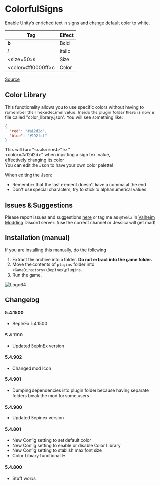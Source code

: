 # ColorfulSigns

Enable Unity's enriched text in signs and change default color to white.

| Tag                        | Effect |
| -------------------------- | ------ |
| <b>b</b>                   | Bold   |
| <i>i</i>                   | Italic |
| <size=50>s</size>          | Size   |
| <color=#ff0000ff>c</color> | Color  |

[Source](https://docs.unity3d.com/Packages/com.unity.ugui@1.0/manual/StyledText.html)

## Color Library

This functionality allows you to use specific colors without having to remember their hexadecimal value.
Inside the plugin folder there is now a file called "color_library.json". You will see something like:

```json
{
  "red": "#a12d2d",
  "blue": "#292fcf"
}
```

This will turn "<color=red>" to "<color=#a12d2d>" when inputting a sign text value, effectively changing its color. You can edit the Json to have your own color palette!

When editing the Json:

- Remember that the last element doesn't have a comma at the end
- Don't use special characters, try to stick to alphanumerical values.

## Issues & Suggestions

Please report issues and suggestions [here](https://github.com/T3kla/ValMods/issues) or tag me as `@Tekla` in [Valheim Modding](https://discord.gg/RBq2mzeu4z) Discord server. (use the correct channel or Jessica will get mad)

## Installation (manual)

If you are installing this manually, do the following

1. Extract the archive into a folder. **Do not extract into the game folder.**
2. Move the contents of `plugins` folder into `<GameDirectory>\Bepinex\plugins`.
3. Run the game.

![Logo64](https://user-images.githubusercontent.com/23636548/112306898-a1ac1f00-8ca0-11eb-8b3e-90e73dc7bad2.png)

## Changelog

#### 5.4.1500

- BepInEx 5.4.1500

#### 5.4.1100

- Updated BepInEx version

#### 5.4.902

- Changed mod Icon

#### 5.4.901

- Dumping dependencies into plugin folder because having separate folders break the mod for some users

#### 5.4.900

- Updated Bepinex version

#### 5.4.801

- New Config setting to set default color
- New Config setting to enable or disable Color Library
- New Config setting to stablish max font size
- Color Library functionality

#### 5.4.800

- Stuff works
